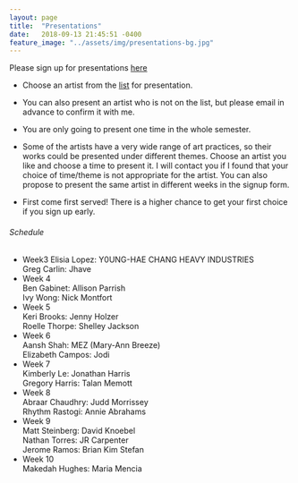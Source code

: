 ```yaml
---
layout: page
title:  "Presentations"
date:   2018-09-13 21:45:51 -0400
feature_image: "../assets/img/presentations-bg.jpg"
---
```


Please sign up for presentations [here](https://docs.google.com/spreadsheets/d/1ZXP5Y2u4MbgwM_KZMIRswBQNS5wGiDx4AGXsN6ALnMY/edit?usp=sharing)

* Choose an artist from the [list](http://introfall2018.dlarts.xyz/resources/) for presentation.

* You can also present an artist who is not on the list, but please email in advance to confirm it with me.

* You are only going to present one time in the whole semester.

* Some of the artists have a very wide range of art practices, so their works could be presented under different themes. Choose an artist you like and choose a time to present it. I will contact you if I found that your choice of time/theme is not appropriate for the artist. You can also propose to present the same artist in different weeks in the signup form.

* First come first served! There is a higher chance to get your first choice if you sign up early.

<h6>Schedule</h6>

* Week3
        Elisia Lopez: Y0UNG-HAE CHANG HEAVY INDUSTRIES   
        Greg Carlin: Jhave
* Week 4  
        Ben Gabinet: Allison Parrish   
        Ivy Wong: Nick Montfort  
* Week 5  
        Keri Brooks: Jenny Holzer  
        Roelle Thorpe: Shelley Jackson  
* Week 6  
        Aansh Shah: MEZ (Mary-Ann Breeze)  
        Elizabeth Campos: Jodi  
* Week 7  
        Kimberly Le: Jonathan Harris  
        Gregory Harris: Talan Memott  
* Week 8  
        Abraar Chaudhry: Judd Morrissey  
        Rhythm Rastogi: Annie Abrahams  
* Week 9  
        Matt Steinberg: David Knoebel  
        Nathan Torres: JR Carpenter  
        Jerome Ramos: Brian Kim Stefan  
* Week 10  
        Makedah Hughes: Maria Mencia  



<!-- Final List


Week7 (10/23) Data and Internet

Week8 (10/30) Playful texts: Interactivity and Performance

Week9 (11/6) Digital Poetics

Week10 (11/13) Translation and multilingual practices -->
